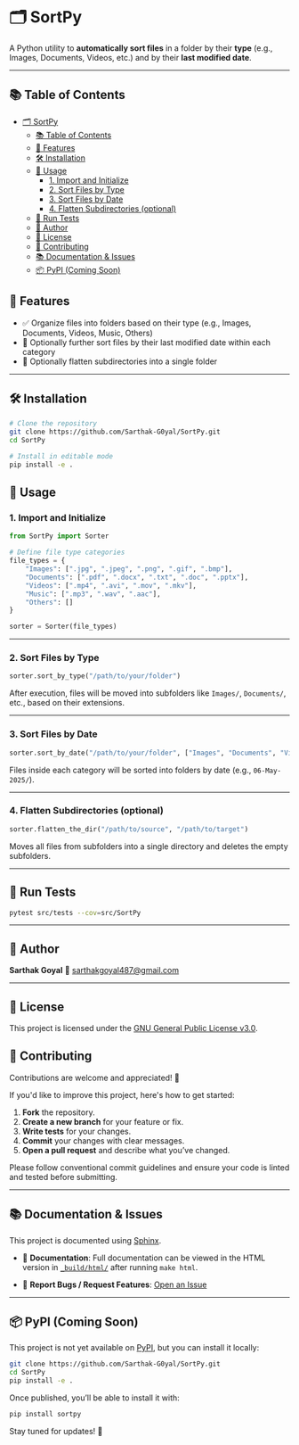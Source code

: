 # 🗂️ SortPy

A Python utility to **automatically sort files** in a folder by their **type** (e.g., Images, Documents, Videos, etc.) and by their **last modified date**.

---

## 📚 Table of Contents
- [🗂️ SortPy](#️-sortpy)
  - [📚 Table of Contents](#-table-of-contents)
  - [🚀 Features](#-features)
  - [🛠️ Installation](#️-installation)
  - [🧾 Usage](#-usage)
    - [1. Import and Initialize](#1-import-and-initialize)
    - [2. Sort Files by Type](#2-sort-files-by-type)
    - [3. Sort Files by Date](#3-sort-files-by-date)
    - [4. Flatten Subdirectories (optional)](#4-flatten-subdirectories-optional)
  - [🧪 Run Tests](#-run-tests)
  - [👤 Author](#-author)
  - [📄 License](#-license)
  - [🤝 Contributing](#-contributing)
  - [📚 Documentation \& Issues](#-documentation--issues)
  - [📦 PyPI (Coming Soon)](#-pypi-coming-soon)

## 🚀 Features

- ✅ Organize files into folders based on their type (e.g., Images, Documents, Videos, Music, Others)
- 📅 Optionally further sort files by their last modified date within each category
- 📁 Optionally flatten subdirectories into a single folder

---

## 🛠️ Installation

```bash
# Clone the repository
git clone https://github.com/Sarthak-G0yal/SortPy.git
cd SortPy

# Install in editable mode
pip install -e .
```

## 🧾 Usage

### 1. Import and Initialize

```python
from SortPy import Sorter

# Define file type categories
file_types = {
    "Images": [".jpg", ".jpeg", ".png", ".gif", ".bmp"],
    "Documents": [".pdf", ".docx", ".txt", ".doc", ".pptx"],
    "Videos": [".mp4", ".avi", ".mov", ".mkv"],
    "Music": [".mp3", ".wav", ".aac"],
    "Others": []
}

sorter = Sorter(file_types)
```

---

### 2. Sort Files by Type

```python
sorter.sort_by_type("/path/to/your/folder")
```

After execution, files will be moved into subfolders like `Images/`, `Documents/`, etc., based on their extensions.

---

### 3. Sort Files by Date

```python
sorter.sort_by_date("/path/to/your/folder", ["Images", "Documents", "Videos", "Music"])
```

Files inside each category will be sorted into folders by date (e.g., `06-May-2025/`).

---

### 4. Flatten Subdirectories (optional)

```python
sorter.flatten_the_dir("/path/to/source", "/path/to/target")
```

Moves all files from subfolders into a single directory and deletes the empty subfolders.

---

## 🧪 Run Tests

```bash
pytest src/tests --cov=src/SortPy
```

---

## 👤 Author

**Sarthak Goyal**
📧 [sarthakgoyal487@gmail.com](mailto:sarthakgoyal487@gmail.com)

---

## 📄 License

This project is licensed under the [GNU General Public License v3.0](LICENSE).

## 🤝 Contributing

Contributions are welcome and appreciated! 🎉

If you'd like to improve this project, here's how to get started:

1. **Fork** the repository.  
2. **Create a new branch** for your feature or fix.  
3. **Write tests** for your changes.  
4. **Commit** your changes with clear messages.  
5. **Open a pull request** and describe what you’ve changed.

Please follow conventional commit guidelines and ensure your code is linted and tested before submitting.

---

## 📚 Documentation & Issues

This project is documented using [Sphinx](https://www.sphinx-doc.org/).

- 📖 **Documentation**: Full documentation can be viewed in the HTML version in [`_build/html/`](./_build/html/index.html) after running `make html`.

- 🐛 **Report Bugs / Request Features**: [Open an Issue](https://github.com/Sarthak-G0yal/SortPy/issues)

---

## 📦 PyPI (Coming Soon)

This project is not yet available on [PyPI](https://pypi.org), but you can install it locally:

```bash
git clone https://github.com/Sarthak-G0yal/SortPy.git
cd SortPy
pip install -e .
```

Once published, you’ll be able to install it with:

```bash
pip install sortpy
```

Stay tuned for updates! 🚀